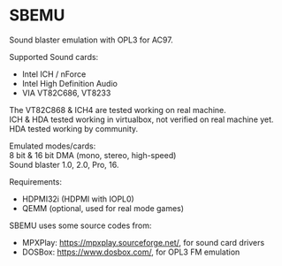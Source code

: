 # SBEMU
Sound blaster emulation with OPL3 for AC97.

Supported Sound cards:
 * Intel ICH / nForce
 * Intel High Definition Audio
 * VIA VT82C686, VT8233

The VT82C868 & ICH4 are tested working on real machine.\
ICH & HDA tested working in virtualbox, not verified on real machine yet.\
HDA tested working by community.

Emulated modes/cards:\
8 bit & 16 bit DMA (mono, stereo, high-speed)\
Sound blaster 1.0, 2.0, Pro, 16.

Requirements:
 * HDPMI32i (HDPMI with IOPL0)
 * QEMM (optional, used for real mode games)
 
SBEMU uses some source codes from:
 * MPXPlay: https://mpxplay.sourceforge.net/, for sound card drivers
 * DOSBox: https://www.dosbox.com/, for OPL3 FM emulation
